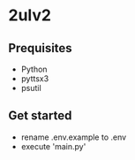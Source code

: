 # 2ulv2

## Prequisites

* Python
* pyttsx3
* psutil


## Get started

* rename .env.example to .env
* execute 'main.py'